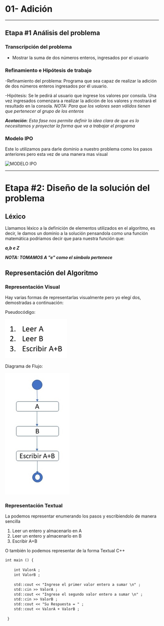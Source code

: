 # 01- Adición
---

## **Etapa #1 Análisis del problema**

### **Transcripción del problema**

- Mostrar la suma de dos números enteros, ingresados por el usuario

### **Refinamiento e Hipótesis de trabajo**

-Refinamiento del problema: Programa que sea capaz de realizar la adición de dos números enteros ingresados por él usuario.

-Hipótesis: Se le pedirá al usuario que ingrese los valores por consola. Una vez ingresados comenzara a realizar la adición de los valores y mostrará el resultado en la consola. 
*NOTA: Para que los valores sean válidos tienen que pertenecer al grupo de los enteros*

***Acotación***: *Esta fase nos permite definir la idea clara de que es lo necesitamos y proyectar la forma que va a trabajar el programa*

### **Modelo IPO**

Este lo utilizamos para darle dominio a nuestro problema como los pasos anteriores pero esta vez de una manera mas visual

![MODELO IPO](https://github.com/udelnegro/Imagenes/blob/master/01-Adici%C3%B3n/Modelo%20IPO/MODELO%20IPO.jpg) 

---

# **Etapa #2: Diseño de la solución del problema**

## **Léxico**

Llamamos léxico a la definición de elementos utilizados en el algoritmo, es decir, le damos un dominio a la solución pensandola como una función matemática podriamos decir que para nuestra función que:

***a,b e Z*** 

***NOTA: TOMAMOS A "e" como el símbolo pertenece*** 

## **Representación del Algoritmo**

### **Representación Visual** 

Hay varias formas de representarlas visualmente pero yo elegí dos, demostradas a continuación:

Pseudocódigo:

![PseudoCódigo](https://github.com/udelnegro/Imagenes/blob/master/01-Adici%C3%B3n/Representaci%C3%B3n%20Visual%20del%20Algoritmo/Pseudoc%C3%B3digo.png)

Diagrama de Flujo:

![Diagrama de Flujo](https://github.com/udelnegro/Imagenes/blob/master/01-Adici%C3%B3n/Representaci%C3%B3n%20Visual%20del%20Algoritmo/Diagrama%20de%20Flujo/Diagrama%20de%20flujo.jpg)

### **Representación Textual**

La podemos representar enumerando los pasos y escribiendolo de manera sencilla

1. Leer un entero y almacenarlo en A
2. Leer un entero y almacenarlo en B
3. Escribir A+B

O también lo podemos representar de la forma Textual C++

~~~
int main () {

    int ValorA ; 
    int ValorB ;
    
    std::cout << "Ingrese el primer valor entero a sumar \n" ; 
    std::cin >> ValorA ;    
    std::cout << "Ingrese el segundo valor entero a sumar \n" ;
    std::cin >> ValorB ;
    std::cout << "Su Respuesta = " ; 
    std::cout << ValorA + ValorB ;        

 } 
 ~~~


